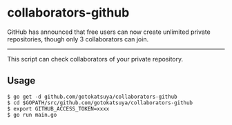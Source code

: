 # collaborators-github

GitHub has announced that free users can now create unlimited private repositories, though only 3 collaborators can join.

---

This script can check collaborators of your private repository.

## Usage

```
$ go get -d github.com/gotokatsuya/collaborators-github
$ cd $GOPATH/src/github.com/gotokatsuya/collaborators-github
$ export GITHUB_ACCESS_TOKEN=xxxx
$ go run main.go
```
